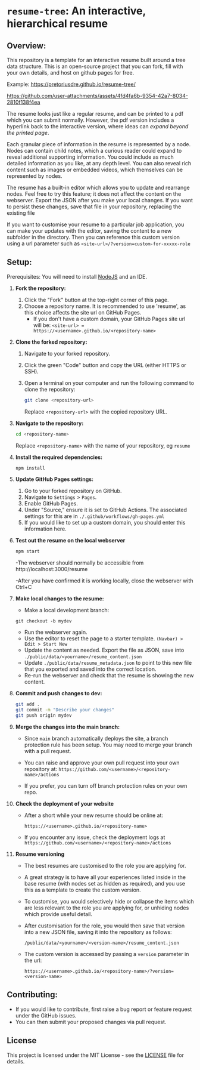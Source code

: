 # `resume-tree`: An interactive, hierarchical resume
## Overview:

This repository is a template for an interactive resume built around a tree data structure. This is an open-source project that you can fork, fill with your own details, and host on github pages for free.

Example:
https://pretoriusdre.github.io/resume-tree/



https://github.com/user-attachments/assets/4fd4fa6b-9354-42a7-8034-2810f138f4ea



The resume looks just like a regular resume, and can be printed to a pdf which you can submit normally. However, the pdf version includes a hyperlink back to the interactive version, where ideas can *expand beyond the printed page*.


Each granular piece of information in the resume is represented by a node. Nodes can contain child notes, which a curious reader could expand to reveal additional supporting information. You could include as much detailed information as you like, at any depth level. You can also reveal rich content such as images or embedded videos, which themselves can be represented by nodes.

The resume has a built-in editor which allows you to update and rearrange nodes. Feel free to try this feature; it does not affect the content on the webserver. Export the JSON after you make your local changes. If you want to persist these changes, save that file in your repository, replacing the existing file


If you want to customise your resume to a particular job application, you can make your updates with the editor, saving the content to a new subfolder in the directory. Then you can reference this custom version using a url parameter such as `<site-url>/?version=custom-for-xxxxx-role`


## Setup:
Prerequisites: You will need to install [NodeJS](https://nodejs.org/en) and an IDE.

1. **Fork the repository:**
    1. Click the "Fork" button at the top-right corner of this page.
    2. Choose a repository name. It is recommended to use 'resume', as this choice affects the site url on GitHub Pages.
        - If you don't have a custom domain, your GitHub Pages site url will be: `<site-url> = https://<username>.github.io/<repository-name>`

2. **Clone the forked repository:**
    1. Navigate to your forked repository.
    2. Click the green "Code" button and copy the URL (either HTTPS or SSH).
    3. Open a terminal on your computer and run the following command to clone the repository:
        ```sh
        git clone <repository-url>
        ```
    
       Replace `<repository-url>` with the copied repository URL.

3. **Navigate to the repository:**
    
    ```sh
    cd <repository-name>
    ```
   Replace `<repository-name>` with the name of your repository, eg `resume`

4. **Install the required dependencies:**
    ```sh
    npm install
    ```

5. **Update GitHub Pages settings:**
    1. Go to your forked repository on GitHub.
    2. Navigate to `Settings` > `Pages`.
    3. Enable GitHub Pages.
    4. Under "Source," ensure it is set to GitHub Actions. The associated settings for this are in `./.github/workflows/gh-pages.yml`
    5. If you would like to set up a custom domain, you should enter this information here.


6. **Test out the resume on the local webserver**
    ```sh
    npm start
    ```
    -The webserver should normally be accessible from http://localhost:3000/resume

    -After you have confirmed it is working locally, close the webserver with Ctrl+C


7. **Make local changes to the resume:**
    - Make a local development branch:
    ```shf
    git checkout -b mydev
    ```
    
    - Run the webserver again.
    - Use the editor to reset the page to a starter template.
    `(Navbar) > Edit > Start New`
    - Update the content as needed. Export the file as JSON, save into `./public/data/<yourname>/resume_content.json`
    - Update `./public/data/resume_metadata.json` to point to this new file that you exported and saved into the correct location.
    - Re-run the webserver and check that the resume is showing the new content.


8. **Commit and push changes to dev:**
    ```sh
    git add .
    git commit -m "Describe your changes"
    git push origin mydev
    ```

9. **Merge the changes into the main branch:**

    - Since `main` branch automatically deploys the site, a branch protection rule has been setup. You may need to merge your branch with a pull request.

    - You can raise and approve your own pull request into your own repository at:
     `https://github.com/<username>/<repository-name>/actions`

    - If you prefer, you can turn off branch protection rules on your own repo.

10. **Check the deployment of your website**
    - After a short while your new resume should be online at:

        `https://<username>.github.io/<repository-name>`

    - If you encounter any issue, check the deployment logs at 
        `https://github.com/<username>/<repository-name>/actions`

11. **Resume versioning**

    - The best resumes are customised to the role you are applying for.
    - A great strategy is to have all your experiences listed inside in the base resume (with nodes set as hidden as required), and you use this as a template to create the custom version.
    - To customise, you would selectively hide or collapse the items which are less relevant to the role you are applying for, or unhiding nodes which provide useful detail.
    - After customisation for the role, you would then save that version into a new JSON file, saving it into the repository as follows:

        `/public/data/<yourname>/<version-name>/resume_content.json`

    - The custom version is accessed by passing a `version` parameter in the url:

        `https://<username>.github.io/<repository-name>/?version=<version-name>`


## Contributing:

- If you would like to contribute, first raise a bug report or feature request under the GitHub issues.
- You can then submit your proposed changes via pull request.


## License

This project is licensed under the MIT License - see the [LICENSE](./LICENSE) file for details.
